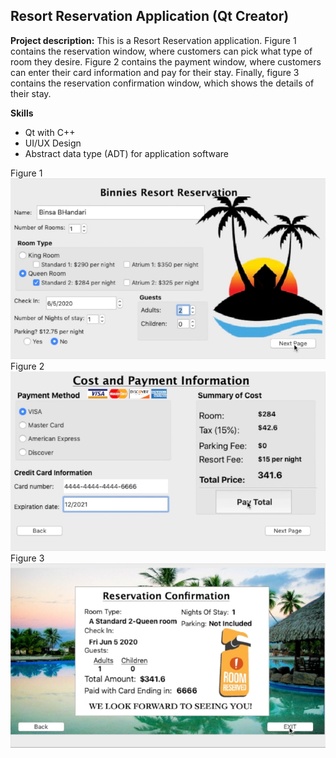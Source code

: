 ## Resort Reservation Application (Qt Creator)

**Project description:** This is a Resort Reservation application. Figure 1 contains the reservation window, where customers can pick what type of room they desire. Figure 2 contains the payment window, where customers can enter their card information and pay for their stay. Finally, figure 3 contains the reservation confirmation window, which shows the details of their stay.

**Skills**
- Qt with C++
- UI/UX Design  
- Abstract data type (ADT) for application software

Figure 1
<br/>
<img src="images/HR window.png?raw=true"/>
<br/>
Figure 2
<br/>
<img src="images/DB payment.png?raw=true"/>
<br/>
Figure 3
<br/>
<img src="images/HR confirmation.png?raw=true"/>
